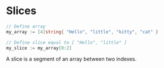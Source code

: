 # Slices

```go
// Define array
my_array := [4]string{ "Hello", "little", "kitty", "cat" }

// Define slice equal to [ "Hello", "little" ]
my_slice := my_array[0:2]
```

A slice is a segment of an array between two indexes.
